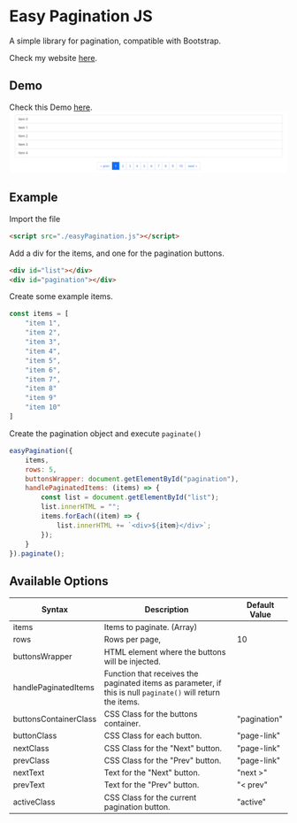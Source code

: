# Easy Pagination JS
A simple library for pagination, compatible with Bootstrap.

Check my website [here](https://wilfredopaiz.com/).

## Demo
Check this Demo [here](https://wpayze.github.io/easyPagination/).
![Demo](./images/demo.png)

## Example
Import the file
```html
<script src="./easyPagination.js"></script>
```

Add a div for the items, and one for the pagination buttons.
```html
<div id="list"></div>
<div id="pagination"></div>
```

Create some example items.
```js
const items = [
    "item 1",
    "item 2",
    "item 3",
    "item 4",
    "item 5",
    "item 6",
    "item 7",
    "item 8"
    "item 9"
    "item 10"
]
```


Create the pagination object and execute `paginate()`
```js
easyPagination({
    items,
    rows: 5,
    buttonsWrapper: document.getElementById("pagination"),
    handlePaginatedItems: (items) => {
        const list = document.getElementById("list");
        list.innerHTML = "";
        items.forEach((item) => {
            list.innerHTML += `<div>${item}</div>`;
        });
    }
}).paginate();
```


## Available Options
| Syntax      | Description | Default Value|
| ----------- | ----------- | ----------- |
| items |Items to paginate. (Array)|
|rows|Rows per page,|10|
|buttonsWrapper|HTML element where the buttons will be injected.|
|handlePaginatedItems|Function that receives the paginated items as parameter, if this is null `paginate()` will return the items.|
|buttonsContainerClass|CSS Class for the buttons container.|"pagination"|
|buttonClass|CSS Class for each button.|"page-link"|
|nextClass|CSS Class for the "Next" button.|"page-link"|
|prevClass|CSS Class for the "Prev" button.|"page-link"|
|nextText|Text for the "Next" button.|"next >"|
|prevText|Text for the "Prev" button.|"< prev"|
|activeClass|CSS Class for the current pagination button.|"active"|
